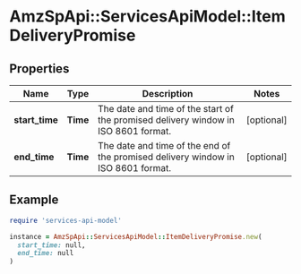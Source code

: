 # AmzSpApi::ServicesApiModel::ItemDeliveryPromise

## Properties

| Name | Type | Description | Notes |
| ---- | ---- | ----------- | ----- |
| **start_time** | **Time** | The date and time of the start of the promised delivery window in ISO 8601 format. | [optional] |
| **end_time** | **Time** | The date and time of the end of the promised delivery window in ISO 8601 format. | [optional] |

## Example

```ruby
require 'services-api-model'

instance = AmzSpApi::ServicesApiModel::ItemDeliveryPromise.new(
  start_time: null,
  end_time: null
)
```

